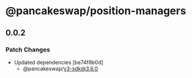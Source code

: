 # @pancakeswap/position-managers

## 0.0.2

### Patch Changes

- Updated dependencies [be74f8b0d]
  - @pancakeswap/v3-sdk@3.6.0
